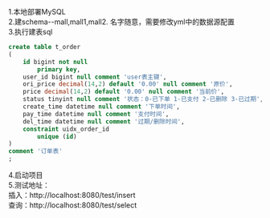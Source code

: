1.本地部署MySQL  
2.建schema--mall,mall1,mall2.
名字随意，需要修改yml中的数据源配置  
3.执行建表sql
```sql
create table t_order
(
	id bigint not null
		primary key,
	user_id bigint null comment 'user表主键',
	ori_price decimal(14,2) default '0.00' null comment '原价',
	price decimal(14,2) default '0.00' null comment '当前价',
	status tinyint null comment '状态：0-已下单 1-已支付 2-已删除 3-已过期',
	create_time datetime null comment '下单时间',
	pay_time datetime null comment '支付时间',
	del_time datetime null comment '过期/删除时间',
	constraint uidx_order_id
		unique (id)
)
comment '订单表'
;
```
4.启动项目  
5.测试地址：  
插入：http://localhost:8080/test/insert  
查询：http://localhost:8080/test/select